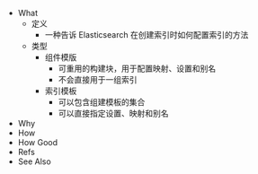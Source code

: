 - What
	- 定义
		- 一种告诉 Elasticsearch 在创建索引时如何配置索引的方法
	- 类型
		- 组件模版
			- 可重用的构建块，用于配置映射、设置和别名
			- 不会直接用于一组索引
		- 索引模板
			- 可以包含组建模板的集合
			- 可以直接指定设置、映射和别名
- Why
- How
- How Good
- Refs
- See Also